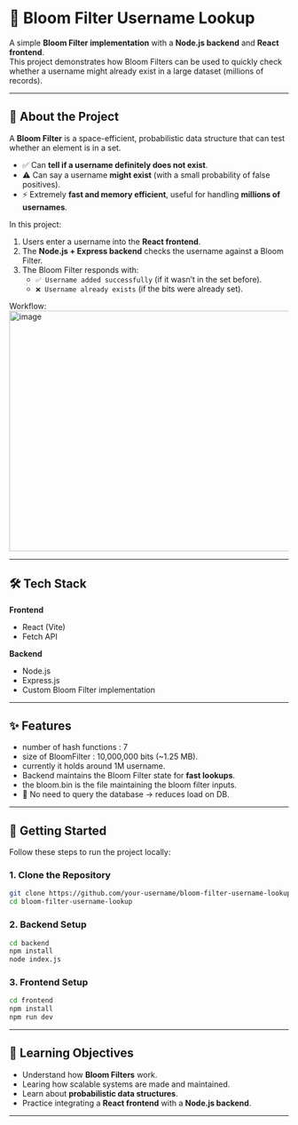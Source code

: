 # 🌸 Bloom Filter Username Lookup  

A simple **Bloom Filter implementation** with a **Node.js backend** and **React frontend**.  
This project demonstrates how Bloom Filters can be used to quickly check whether a username might already exist in a large dataset (millions of records).  

---

## 📖 About the Project  

A **Bloom Filter** is a space-efficient, probabilistic data structure that can test whether an element is in a set.  

- ✅ Can **tell if a username definitely does not exist**.  
- ⚠️ Can say a username **might exist** (with a small probability of false positives).  
- ⚡ Extremely **fast and memory efficient**, useful for handling **millions of usernames**.  

In this project:  

1. Users enter a username into the **React frontend**.  
2. The **Node.js + Express backend** checks the username against a Bloom Filter.  
3. The Bloom Filter responds with:  
   - `✅ Username added successfully` (if it wasn’t in the set before).  
   - `❌ Username already exists` (if the bits were already set).
     
Workflow:<img width="1405" height="433" alt="image" src="https://github.com/user-attachments/assets/f91ecc9b-8990-4600-878b-0c8bb39d01f3" />


---

## 🛠️ Tech Stack  

**Frontend**  
- React (Vite)  
- Fetch API  

**Backend**  
- Node.js  
- Express.js  
- Custom Bloom Filter implementation  

---

## ✨ Features  

- number of hash functions : 7
- size of BloomFilter : 10,000,000 bits (~1.25 MB).
- currently it holds around 1M username.  
- Backend maintains the Bloom Filter state for **fast lookups**.  
- the bloom.bin is the file maintaining the bloom filter inputs.  
- 🚫 No need to query the database → reduces load on DB.  

---

## 🚀 Getting Started  

Follow these steps to run the project locally:

### 1. Clone the Repository  
```bash
git clone https://github.com/your-username/bloom-filter-username-lookup.git
cd bloom-filter-username-lookup
```

### 2. Backend Setup  
```bash
cd backend
npm install
node index.js
```

### 3. Frontend Setup  
```bash
cd frontend
npm install
npm run dev
```

---

## 🎯 Learning Objectives  

- Understand how **Bloom Filters** work.
- Learing how scalable systems are made and maintained. 
- Learn about **probabilistic data structures**.  
- Practice integrating a **React frontend** with a **Node.js backend**.  

---
